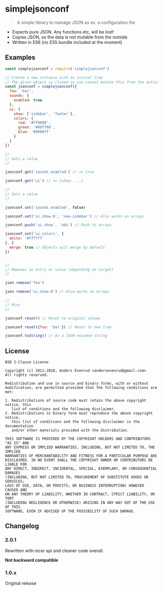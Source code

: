 # simplejsonconf

> A simple library to manage JSON as ex. a configuration file

- Expects pure JSON. Any functions etc, will be lost!
- Copies JSON, so the data is not mutable from the outside
- Written in ES6 (no ES5 bundle included at the moment)

## Examples

```javascript
const simplejsonconf = require('simplejsonconf')

// Create a new instance with an initial tree
// The given object is cloned so you cannot mutate this from the outside
const jsonconf = simplejsonconf({
  foo: 'bar',
  sounds: {
    enabled: true
  },
  ui: {
    show: ['sidebar', 'footer'],
    colors: {
      red: '#ff0000',
      green: '#00ff00',
      blue: '#0000ff'
    }
  }
})

//
// Gets a value
//

jsonconf.get('sounds.enabled') // => true

jsonconf.get('ui') // => {show: ...}

//
// Sets a value
//

jsonconf.set('sounds.enabled', false)

jsonconf.set('ui.show.0', 'new-sidebar') // Also works on arrays

jsonconf.push('ui.show', 'ads') // Push to arrays

jsonconf.set('ui.colors', {
  white: '#ffffff'
}, {
  merge: true // Objects will merge by default
})


//
// Removes an entry or value (depending on target)
//

json.remove('foo')

json.remove('ui.show.0') // Also works on arrays

//
// Misc
//

jsonconf.reset() // Reset to original values

jsonconf.reset({foo: 'bar'}) // Reset to new tree

jsonconf.toString() // As a JSON encoded string
```

## License

```text
BSD 2-Clause License

Copyright (c) 2011-2018, Anders Evenrud <andersevenrud@gmail.com>
All rights reserved.

Redistribution and use in source and binary forms, with or without
modification, are permitted provided that the following conditions are met: 

1. Redistributions of source code must retain the above copyright notice, this
   list of conditions and the following disclaimer. 
2. Redistributions in binary form must reproduce the above copyright notice,
   this list of conditions and the following disclaimer in the documentation
   and/or other materials provided with the distribution. 

THIS SOFTWARE IS PROVIDED BY THE COPYRIGHT HOLDERS AND CONTRIBUTORS "AS IS" AND
ANY EXPRESS OR IMPLIED WARRANTIES, INCLUDING, BUT NOT LIMITED TO, THE IMPLIED
WARRANTIES OF MERCHANTABILITY AND FITNESS FOR A PARTICULAR PURPOSE ARE
DISCLAIMED. IN NO EVENT SHALL THE COPYRIGHT OWNER OR CONTRIBUTORS BE LIABLE FOR
ANY DIRECT, INDIRECT, INCIDENTAL, SPECIAL, EXEMPLARY, OR CONSEQUENTIAL DAMAGES
(INCLUDING, BUT NOT LIMITED TO, PROCUREMENT OF SUBSTITUTE GOODS OR SERVICES;
LOSS OF USE, DATA, OR PROFITS; OR BUSINESS INTERRUPTION) HOWEVER CAUSED AND
ON ANY THEORY OF LIABILITY, WHETHER IN CONTRACT, STRICT LIABILITY, OR TORT
(INCLUDING NEGLIGENCE OR OTHERWISE) ARISING IN ANY WAY OUT OF THE USE OF THIS
SOFTWARE, EVEN IF ADVISED OF THE POSSIBILITY OF SUCH DAMAGE.
```

## Changelog

### 2.0.1

Rewritten with nicer api and cleaner code overall.

**Not backward compatible**

### 1.0.x

Original release
